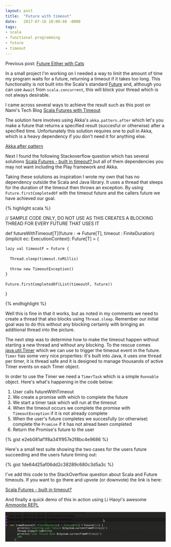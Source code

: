 ```yaml
---
layout: post
title:  "Future with timeout"
date:   2017-07-16 10:00:40 -0000
tags:
- scala
- functional programming
- future
- timeout
---
```


Previous post: [Future Either with Cats](/2017/06/18/future-either-with-cats.html)

In a small project I'm working on I needed a way to limit the amount of time my program waits for a future, returning a timeout if it takes too long. This functionality is not built into the Scala's standard [Future](http://www.scala-lang.org/api/2.12.x/scala/concurrent/Future.html) and, although you can use `Await` from `scala.concurrent`, this will block your thread which is not always desirable.

I came across several ways to achieve the result such as this post on Nami's Tech Blog [Scala Futures with Timeout](https://nami.me/2015/01/20/scala-futures-with-timeout/)

The solution here involves using Akka's `akka.pattern.after` which let's you make a future that returns a specified result (succesful or otherwise) after a specified time. Unfortunately this solution requires one to pull in Akka, which is a heavy dependency if you don't need it for anything else. 

[Akka after pattern](http://doc.akka.io/docs/akka/current/scala/futures.html#after)

Next I found the following Stackoverflow question which has several solutions [Scala Futures - built in timeout?
](https://stackoverflow.com/questions/16304471/scala-futures-built-in-timeout) but all of them dependencies you may not want including the Play framework and Akka.

Taking these solutions as inspiration I wrote my own that has no dependency outside the Scala and Java library. It uses a thread that sleeps for the duration of the timeout then throws an exception. By using `Future.firstCompletedOf` with the timeout future and the callers future we have achieved our goal.

{% highlight scala %}

  // SAMPLE CODE ONLY, DO NOT USE AS THIS CREATES A BLOCKING THREAD FOR EVERY FUTURE THAT USES IT
  
  def futureWithTimeout[T](future : => Future[T], timeout : FiniteDuration)(implicit ec: ExecutionContext): Future[T] = {

    lazy val timeoutF = Future {

      Thread.sleep(timeout.toMillis)

      throw new TimeoutException()
    }

    Future.firstCompletedOf(List(timeoutF, future))

  }

{% endhighlight %}

Well this is fine in that it works, but as noted in my comments we need to create a thread that also blocks using `Thread.sleep`. Remember our initial goal was to do this without any blocking certainly with bringing an additional thread into the picture.

The next step was to determine how to make the timeout happen without starting a new thread and without any blocking. To the rescue comes [java.util.Timer](https://docs.oracle.com/javase/7/docs/api/java/util/Timer.html) which we can use to trigger the timeout event in the future. `Timer` has some very nice properties: It's built into Java, it uses one thread per timer, it is thread safe and it is designed to manage thousands of active Timer events on each Timer object.

In order to use the Timer we need a `TimerTask` which is a simple `Runnable` object. Here's what's happening in the code below:

1. User calls futureWithTimeout
2. We create a promise with which to complete the future
3. We start a timer task which will run at the timeout
4. When the timeout occurs we complete the promise with `TimeoutException` if it is not already complete
5. When the user's future completes we succesfully (or otherwise) complete the `Promise` if it has not alread been completed
6. Return the Promise's future to the user

{% gist e2eb081af1f8a341f957e2f8bc4e9686 %}

Here's a small test suite showing the two cases for the users future succeeding and the users future timing out:

{% gist 1de64d25af06dd2c38289c680c3d5a3c %}

I've add this code to the StackOverflow question about Scala and Future timeouts. If you want to go there and upvote (or downvote) the link is here:

[Scala Futures - built in timeout?](https://stackoverflow.com/questions/16304471/scala-futures-built-in-timeout/45272591#45272591)

And finally a quick demo of this in action using Li Haoyi's awesome [Ammonite REPL](http://ammonite.io/#Ammonite-REPL)

![Timeout Example](/../images/timeout.gif)







